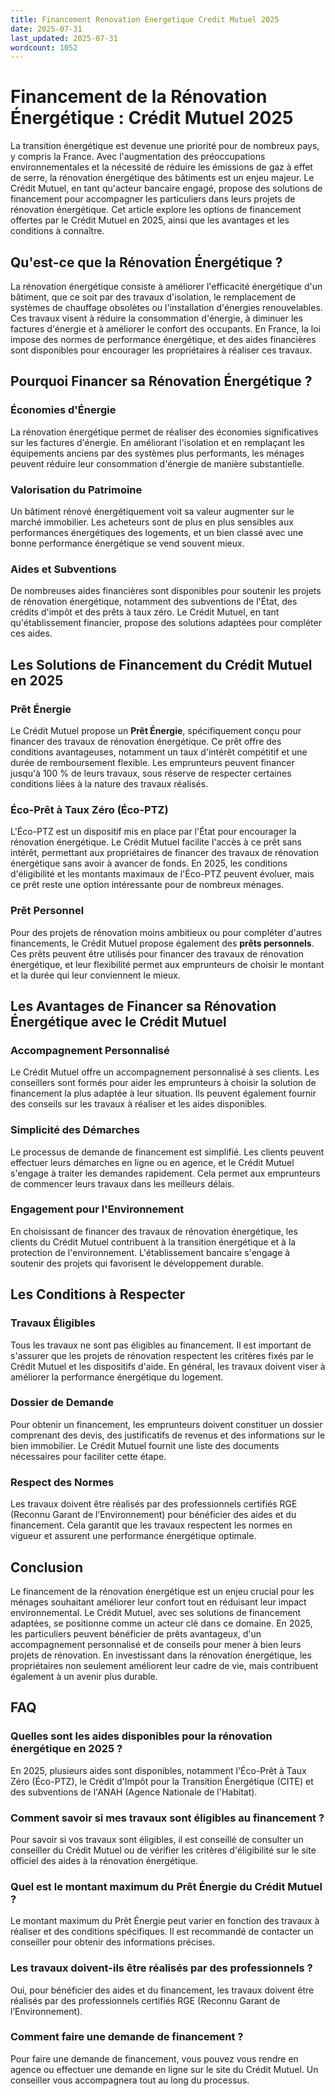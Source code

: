```yaml
---
title: Financement Renovation Energetique Credit Mutuel 2025
date: 2025-07-31
last_updated: 2025-07-31
wordcount: 1052
---
```


# Financement de la Rénovation Énergétique : Crédit Mutuel 2025

La transition énergétique est devenue une priorité pour de nombreux pays, y compris la France. Avec l'augmentation des préoccupations environnementales et la nécessité de réduire les émissions de gaz à effet de serre, la rénovation énergétique des bâtiments est un enjeu majeur. Le Crédit Mutuel, en tant qu'acteur bancaire engagé, propose des solutions de financement pour accompagner les particuliers dans leurs projets de rénovation énergétique. Cet article explore les options de financement offertes par le Crédit Mutuel en 2025, ainsi que les avantages et les conditions à connaître.

## Qu'est-ce que la Rénovation Énergétique ?

La rénovation énergétique consiste à améliorer l'efficacité énergétique d'un bâtiment, que ce soit par des travaux d'isolation, le remplacement de systèmes de chauffage obsolètes ou l'installation d'énergies renouvelables. Ces travaux visent à réduire la consommation d'énergie, à diminuer les factures d'énergie et à améliorer le confort des occupants. En France, la loi impose des normes de performance énergétique, et des aides financières sont disponibles pour encourager les propriétaires à réaliser ces travaux.

## Pourquoi Financer sa Rénovation Énergétique ?

### Économies d'Énergie

La rénovation énergétique permet de réaliser des économies significatives sur les factures d'énergie. En améliorant l'isolation et en remplaçant les équipements anciens par des systèmes plus performants, les ménages peuvent réduire leur consommation d'énergie de manière substantielle.

### Valorisation du Patrimoine

Un bâtiment rénové énergétiquement voit sa valeur augmenter sur le marché immobilier. Les acheteurs sont de plus en plus sensibles aux performances énergétiques des logements, et un bien classé avec une bonne performance énergétique se vend souvent mieux.

### Aides et Subventions

De nombreuses aides financières sont disponibles pour soutenir les projets de rénovation énergétique, notamment des subventions de l'État, des crédits d'impôt et des prêts à taux zéro. Le Crédit Mutuel, en tant qu'établissement financier, propose des solutions adaptées pour compléter ces aides.

## Les Solutions de Financement du Crédit Mutuel en 2025

### Prêt Énergie

Le Crédit Mutuel propose un **Prêt Énergie**, spécifiquement conçu pour financer des travaux de rénovation énergétique. Ce prêt offre des conditions avantageuses, notamment un taux d'intérêt compétitif et une durée de remboursement flexible. Les emprunteurs peuvent financer jusqu'à 100 % de leurs travaux, sous réserve de respecter certaines conditions liées à la nature des travaux réalisés.

### Éco-Prêt à Taux Zéro (Éco-PTZ)

L'Éco-PTZ est un dispositif mis en place par l'État pour encourager la rénovation énergétique. Le Crédit Mutuel facilite l'accès à ce prêt sans intérêt, permettant aux propriétaires de financer des travaux de rénovation énergétique sans avoir à avancer de fonds. En 2025, les conditions d'éligibilité et les montants maximaux de l'Éco-PTZ peuvent évoluer, mais ce prêt reste une option intéressante pour de nombreux ménages.

### Prêt Personnel

Pour des projets de rénovation moins ambitieux ou pour compléter d'autres financements, le Crédit Mutuel propose également des **prêts personnels**. Ces prêts peuvent être utilisés pour financer des travaux de rénovation énergétique, et leur flexibilité permet aux emprunteurs de choisir le montant et la durée qui leur conviennent le mieux.

## Les Avantages de Financer sa Rénovation Énergétique avec le Crédit Mutuel

### Accompagnement Personnalisé

Le Crédit Mutuel offre un accompagnement personnalisé à ses clients. Les conseillers sont formés pour aider les emprunteurs à choisir la solution de financement la plus adaptée à leur situation. Ils peuvent également fournir des conseils sur les travaux à réaliser et les aides disponibles.

### Simplicité des Démarches

Le processus de demande de financement est simplifié. Les clients peuvent effectuer leurs démarches en ligne ou en agence, et le Crédit Mutuel s'engage à traiter les demandes rapidement. Cela permet aux emprunteurs de commencer leurs travaux dans les meilleurs délais.

### Engagement pour l'Environnement

En choisissant de financer des travaux de rénovation énergétique, les clients du Crédit Mutuel contribuent à la transition énergétique et à la protection de l'environnement. L'établissement bancaire s'engage à soutenir des projets qui favorisent le développement durable.

## Les Conditions à Respecter

### Travaux Éligibles

Tous les travaux ne sont pas éligibles au financement. Il est important de s'assurer que les projets de rénovation respectent les critères fixés par le Crédit Mutuel et les dispositifs d'aide. En général, les travaux doivent viser à améliorer la performance énergétique du logement.

### Dossier de Demande

Pour obtenir un financement, les emprunteurs doivent constituer un dossier comprenant des devis, des justificatifs de revenus et des informations sur le bien immobilier. Le Crédit Mutuel fournit une liste des documents nécessaires pour faciliter cette étape.

### Respect des Normes

Les travaux doivent être réalisés par des professionnels certifiés RGE (Reconnu Garant de l’Environnement) pour bénéficier des aides et du financement. Cela garantit que les travaux respectent les normes en vigueur et assurent une performance énergétique optimale.

## Conclusion

Le financement de la rénovation énergétique est un enjeu crucial pour les ménages souhaitant améliorer leur confort tout en réduisant leur impact environnemental. Le Crédit Mutuel, avec ses solutions de financement adaptées, se positionne comme un acteur clé dans ce domaine. En 2025, les particuliers peuvent bénéficier de prêts avantageux, d'un accompagnement personnalisé et de conseils pour mener à bien leurs projets de rénovation. En investissant dans la rénovation énergétique, les propriétaires non seulement améliorent leur cadre de vie, mais contribuent également à un avenir plus durable.

## FAQ

### Quelles sont les aides disponibles pour la rénovation énergétique en 2025 ?

En 2025, plusieurs aides sont disponibles, notamment l'Éco-Prêt à Taux Zéro (Éco-PTZ), le Crédit d'Impôt pour la Transition Énergétique (CITE) et des subventions de l'ANAH (Agence Nationale de l'Habitat).

### Comment savoir si mes travaux sont éligibles au financement ?

Pour savoir si vos travaux sont éligibles, il est conseillé de consulter un conseiller du Crédit Mutuel ou de vérifier les critères d'éligibilité sur le site officiel des aides à la rénovation énergétique.

### Quel est le montant maximum du Prêt Énergie du Crédit Mutuel ?

Le montant maximum du Prêt Énergie peut varier en fonction des travaux à réaliser et des conditions spécifiques. Il est recommandé de contacter un conseiller pour obtenir des informations précises.

### Les travaux doivent-ils être réalisés par des professionnels ?

Oui, pour bénéficier des aides et du financement, les travaux doivent être réalisés par des professionnels certifiés RGE (Reconnu Garant de l’Environnement).

### Comment faire une demande de financement ?

Pour faire une demande de financement, vous pouvez vous rendre en agence ou effectuer une demande en ligne sur le site du Crédit Mutuel. Un conseiller vous accompagnera tout au long du processus.